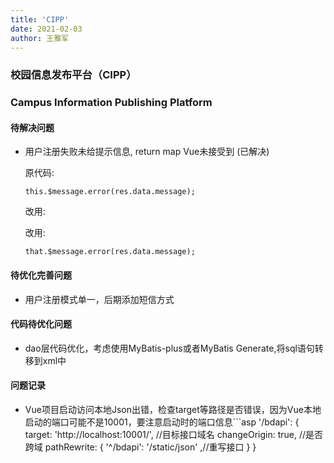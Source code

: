 ```yaml
---
title: 'CIPP'
date: 2021-02-03
author: 王雅军
---
```


### 校园信息发布平台（CIPP）
### Campus Information Publishing Platform



#### 待解决问题
- 用户注册失败未给提示信息, return map Vue未接受到 (已解决)

   原代码:
   
   ```
  this.$message.error(res.data.message);
  ```
  
  改用:
  
  改用:
  
  ```
  that.$message.error(res.data.message);
  ```
  
  
  

#### 待优化完善问题

- 用户注册模式单一，后期添加短信方式

#### 代码待优化问题
- dao层代码优化，考虑使用MyBatis-plus或者MyBatis Generate,将sql语句转移到xml中

#### 问题记录
- Vue项目启动访问本地Json出错，检查target等路径是否错误，因为Vue本地启动的端口可能不是10001，要注意启动时的端口信息
​```asp
'/bdapi': {
    		 target: 'http://localhost:10001/',  //目标接口域名
    		 changeOrigin: true,  //是否跨域
    		 pathRewrite: {
    			'^/bdapi': '/static/json'   ,//重写接口
    			}
    	  }
  
  ```
  
  ```
